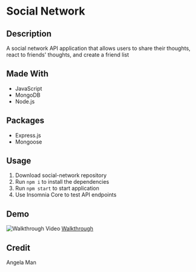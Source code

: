 # Social Network

## Description
A social network API application that allows users to share their thoughts, react to friends' thoughts, and create a friend list

## Made With
* JavaScript
* MongoDB
* Node.js

## Packages
* Express.js
* Mongoose

## Usage
1. Download social-network repository
2. Run <code>npm i</code> to install the dependencies
3. Run <code>npm start</code> to start application
4. Use Insomnia Core to test API endpoints

## Demo
![Walkthrough Video]('/social-network-demo.gif')
[Walkthrough]()

## Credit
Angela Man
